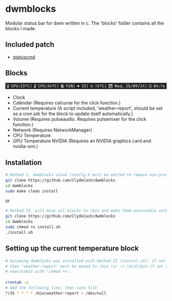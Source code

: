 # dwmblocks

Modular status bar for dwm written in c.
The 'blocks' folder contains all the blocks I made.

## Included patch

- [statuscmd](https://dwm.suckless.org/patches/statuscmd/)

## Blocks

![alt text](https://github.com/ClydeCash/dwmblocks/blob/main/blocks/.blocks.png?raw=true)
- Clock
- Calendar (Requires calcurse for the click function.)
- Current temperature (A script included, 'weather-report', should be set as a cron job for the block to update itself automatically.)
- Volume (Requires pulseaudio. Requires pulsemixer for the click function.)
- Network (Requires NetworkManager)
- CPU Temperature
- GPU Temperature NVIDIA (Requires an NVIDIA graphics card and nvidia-smi.) 

## Installation 

````bash
# Method I, dwmblocks alone (config.h must be edited to remove non-present blocks).
git clone https://github.com/ClydeCash/dwmblocks
cd dwmblocks
sudo make clean install
````

or

````bash
# Method II, will move all blocks to /bin and make them executable with 'chmod +x'.
git clone https://github.com/ClydeCash/dwmblocks
cd dwmblocks
sudo chmod +x install.sh
./install.sh
````

## Setting up the current temperature block

````bash
# Assuming dwmblocks was installed with method II (install.sh). If not the case,
# then 'weather-report' must be moved to /bin (or ~/.local/bin if set up) and made
# executable with 'chmod +x'.

crontab -e
# Add the following line, then save file
*/15 * * * * /bin/weather-report > /dev/null 
````
